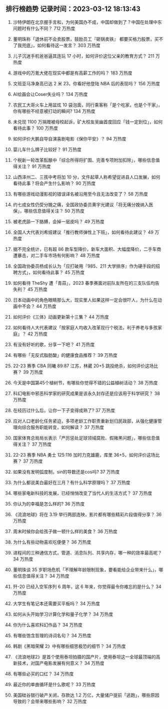 
## 排行榜趋势 记录时间：2023-03-12 18:13:43
  
  1. 沙特伊朗在北京握手言和，为何美国办不成，中国却做到了？中国在处理中东问题时有什么不同？ 712 万热度
    
  2. 董明珠称「退休前不会卖股票，鼓励员工『砸锅卖铁』 都要买格力股票，买不了我兜底」，如何看待这一发言？ 303 万热度
    
  3. 儿子沉迷手机爸爸逼其连玩 17 小时，如何评价这位父亲的教育方式？ 211 万热度
    
  4. 游戏中的万氪大佬在现实中都是有高薪工作的吗？ 183 万热度
    
  5. 文班亚马净身高已达 2 米 23，你看好他登陆 NBA 后的表现吗？ 156 万热度
    
  6. AI绘画会让Coser失业吗？ 134 万热度
    
  7. 农民工大哥火车上用盆炫 10 袋泡面，同行乘客称「是个吃家，也是个干家」，你有哪些不经意被打动的瞬间? 134 万热度
    
  8. 未兑现 1100 万捐赠被母校起诉，矿大校友吴幽首度回应「钱一定到位」，如何看待此事？ 100 万热度
    
  9. 如何评价大鹏自导自演喜剧电影《保你平安》？ 94 万热度
    
  10. 婴儿车什么牌子比较好？ 91 万热度
    
  11. 个税新一轮改革酝酿中「综合所得将扩围、完善专项附加扣除」，哪些信息值得关注？ 91 万热度
    
  12. 山西泽州二、三孩中考将加 10 分，文件起草人称希望促进县人口发展，如何看待此事？将会产生什么影响？ 90 万热度
    
  13. 有哪些游戏动漫影视的错误译名被沿用至今且无法改变了？ 58 万热度
    
  14. 约七成女性仍受分娩之痛，全国政协委员黄宇光建议「将无痛分娩纳入医保」，哪些信息值得关注？ 50 万热度
    
  15. 被老虎舔一下胳膊，会掉一层皮吗？ 49 万热度
    
  16. 全国人大代表刘希娅建议「推行教师弹性上下班」，如何看待此建议？ 49 万热度
    
  17. 据不完全统计，已有超 86 款车型降价，新车大面积、大幅度降价，二手车商遭暴击，对二手车市场有何影响？ 48 万热度
    
  18. 全国政协委员杨成长认为「应打破用『985、211 大学排序』作为硬手段的招聘方式」，如何看待此事？ 45 万热度
    
  19. 如何看待 TheShy 遭「青蒜」，2023 春季赛面对前队友所在的三支队伍均告失利？ 45 万热度
    
  20. 日本动画中的角色眼睛那么大，现实里人如果这样一定会很吓人，为什么在动画中不会？ 44 万热度
    
  21. 如何评价《三体》动画更新第十三集？ 44 万热度
    
  22. 如何看待人大代表建议「按家庭人均收入改革现行个税法，利于养老与多孩家庭」？ 42 万热度
    
  23. 有没有好听的歌，分享一下吧？ 41 万热度
    
  24. 有哪些「无反式脂肪酸」的健康食品推荐？ 39 万热度
    
  25. 22-23 赛季 CBA 同曦 89:87 江苏，林葳 20+5 跳投绝杀，如何评价这场比赛？ 39 万热度
    
  26. 今天是中国第45个植树节，有哪些你觉得不错的公益植树活动？ 38 万热度
    
  27. 科幻电影中邪恶科学家的研究成果是该永久封存还是应该用于科学研究？ 38 万热度
    
  28. 在经历过什么后，让你一下子变得成熟了? 37 万热度
    
  29. 应对人口老龄化任务紧迫，多项老龄工作职责重新划归民政部，从强化健康管理向综合服务职能转变，如何解读？ 37 万热度
    
  30. 国家体育总局局长表示「严厉惩处足球领域腐败、假赌黑问题」，哪些信息值得关注？ 37 万热度
    
  31. 22-23 赛季 NBA 勇士 125:116 加时力克雄鹿，库里 36+5，如何评价这场比赛？ 37 万热度
    
  32. 如果没有发明弧度制，sin的导数还是cos吗? 37 万热度
    
  33. 为什么都说美白最好在三月？有什么科学原理吗？ 37 万热度
    
  34. 哪些家电新科技的发展，已经悄悄改变了当代人的生活方式？ 37 万热度
    
  35. 你认为的幸福是怎么样的? 36 万热度
    
  36. 《流浪地球》将在 3.19 举行两部连映，影片都有哪些精彩片段值得分享？ 36 万热度
    
  37. 周末时候你会给孩子做一顿什么样的美食？ 36 万热度
    
  38. 为什么有些动物喜欢吃便便？ 36 万热度
    
  39. 进程间的三种通信方式，管道、消息队列、共享内存，哪一种的效率最高呢？ 34 万热度
    
  40. 董明珠谈 35 岁职场危机「不理解年龄限制现象，要看能给企业带来什么」，哪些信息值得关注？ 34 万热度
    
  41. 歼-20 已经入空军序列 6 周年，这 6 年来，你觉得最令你难忘的是什么？ 34 万热度
    
  42. 大学生有笔记本还需要买平板吗？ 34 万热度
    
  43. 如何从头开始学习计算化学和量子化学？ 34 万热度
    
  44. 你为什么喜欢科幻作品？ 34 万热度
    
  45. 有哪些饱含哲理的诗词名句？ 34 万热度
    
  46. 韩剧《黑暗荣耀 2》中有哪些细思极恐的细节？ 34 万热度
    
  47. 《流浪地球2》是首个使用泰坦拍摄的国产片，使用泰坦这一全球最顶端的高新技术，对国产电影发展有何意义？ 34 万热度
    
  48. 有哪些必买的口红？ 34 万热度
    
  49. 最近你的单曲循环是什么歌呢？ 33 万热度
    
  50. 美国硅谷银行破产关闭，存款达 1.2 万亿，大量储户提前「逃跑」，哪些原因导致的？会带来哪些影响？ 32 万热度
    